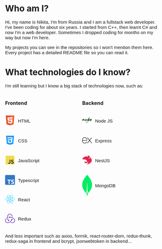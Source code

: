 <style>
    .common-block {
        display: flex;
        justify-content: space-between;
    }
    p {
        font-family: sans-serif;
        font-size: 15px;
    }
    .inner-block {
        display: flex;
        flex-direction: column;
        width: 50%
    }
    .inner-block div {
        display: flex;
        align-items: center;
        gap: 10px
    }
    .inner-block span {
        font-family: sans-serif;
        font-size: 15px;
    }
    .inner-block img {
        width: 32px;
    }
</style>

# Who am I?

<p>Hi, my name is Nikita, I'm from Russia and I am a fullstack web developer. I've been coding for about six years. I started from C++, then learnt C# and now I'm a web developer. Sometimes I dropped coding for months on my way but now I'm here.</p>

<p>My projects you can see in the repositories so I won't mention them here. Every project has a detailed README file so you can read it.</p>

# What technologies do I know?

<p>I'm still learning but I know a big stack of technologies now, such as:</p>

<div class="common-block">
<div class="inner-block">

<h3>Frontend</h3>
<div>

![HTML](./img/html-logo.png)

<span>HTML</span>

</div>
<div>

![CSS](./img/css-logo.png)

<span>CSS</span>

</div>
<div>

![JS](./img/js-logo.png)

<span>JavaScript</span>

</div>
<div>

![Typescript](./img/typescript-logo.png)

<span>Typescript</span>

</div>
<div>

![React](./img/react-logo.png)

<span>React</span>

</div>
<div>

![Redux](./img/redux-logo.png)

<span>Redux</span>

</div>
</div>
<div class="inner-block">
<h3>Backend</h3>
<div>

![Node](./img/node-logo.png)

<span>Node JS</span>

</div>
<div>

![Express](./img/express-logo.png)

<span>Express</span>

</div>
<div>

![NestJS](./img/nest-logo.png)

<span>NestJS</span>

</div>
<div>

![MongoDB](./img/mongodb-logo.png)

<span>MongoDB</span>

</div>
</div>
</div>
<p>And less important such as axios, formik, react-router-dom, redux-thunk, redux-saga in frontend and bcrypt, jsonwebtoken in backend...</p>
